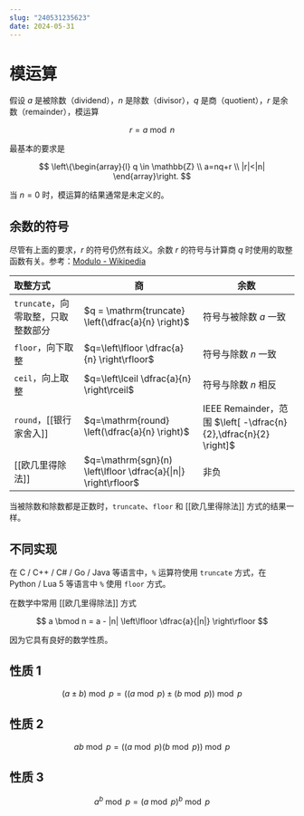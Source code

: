 ```yaml
---
slug: "240531235623"
date: 2024-05-31
---
```


# 模运算

假设 $a$ 是被除数（dividend），$n$ 是除数（divisor），$q$ 是商（quotient），$r$ 是余数（remainder），模运算

$$
r = a \bmod n
$$

最基本的要求是

$$
\left\{\begin{array}{l}
q \in \mathbb{Z} \\
a=nq+r \\
|r|<|n|
\end{array}\right.
$$

当 $n=0$ 时，模运算的结果通常是未定义的。

## 余数的符号

尽管有上面的要求，$r$ 的符号仍然有歧义。余数 $r$ 的符号与计算商 $q$ 时使用的取整函数有关。参考：[Modulo - Wikipedia](https://en.wikipedia.org/wiki/Modulo#Variants_of_the_definition)

| 取整方式                   | 商                                                               | 余数                                                            |
| :--------------------- | --------------------------------------------------------------- | ------------------------------------------------------------- |
| `truncate`，向零取整，只取整数部分 | $q = \mathrm{truncate} \left(\dfrac{a}{n} \right)$              | 符号与被除数 $a$ 一致                                                 |
| `floor`，向下取整           | $q=\left\lfloor \dfrac{a}{n} \right\rfloor$                     | 符号与除数 $n$ 一致                                                  |
| `ceil`，向上取整            | $q=\left\lceil \dfrac{a}{n} \right\rceil$                       | 符号与除数 $n$ 相反                                                  |
| `round`，[[银行家舍入]]      | $q=\mathrm{round} \left(\dfrac{a}{n} \right)$                   | IEEE Remainder，范围 $\left[ -\dfrac{n}{2},\dfrac{n}{2} \right]$ |
| [[欧几里得除法]]             | $q=\mathrm{sgn}(n) \left\lfloor \dfrac{a}{\|n\|} \right\rfloor$ | 非负                                                            |

当被除数和除数都是正数时，`truncate`、`floor` 和 [[欧几里得除法]] 方式的结果一样。

## 不同实现

在 C / C++ / C# / Go / Java 等语言中，`%` 运算符使用 `truncate` 方式，在 Python / Lua 5 等语言中 `%` 使用 `floor` 方式。

在数学中常用 [[欧几里得除法]] 方式

$$
a \bmod n = a - |n| \left\lfloor \dfrac{a}{|n|} \right\rfloor
$$

因为它具有良好的数学性质。

## 性质 1

$$
(a \pm b) \bmod p = ((a \bmod p) \pm (b \bmod p)) \bmod p
$$

## 性质 2

$$
ab \bmod p = ((a \bmod p)(b \bmod p)) \bmod p
$$

## 性质 3

$$
a^b \bmod p = (a \bmod p)^b \bmod p
$$
